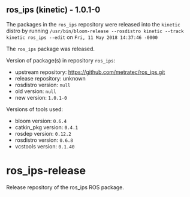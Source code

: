 ## ros_ips (kinetic) - 1.0.1-0

The packages in the `ros_ips` repository were released into the `kinetic` distro by running `/usr/bin/bloom-release --rosdistro kinetic --track kinetic ros_ips --edit` on `Fri, 11 May 2018 14:37:46 -0000`

The `ros_ips` package was released.

Version of package(s) in repository `ros_ips`:

- upstream repository: https://github.com/metratec/ros_ips.git
- release repository: unknown
- rosdistro version: `null`
- old version: `null`
- new version: `1.0.1-0`

Versions of tools used:

- bloom version: `0.6.4`
- catkin_pkg version: `0.4.1`
- rosdep version: `0.12.2`
- rosdistro version: `0.6.8`
- vcstools version: `0.1.40`


# ros_ips-release
Release repository of the ros_ips ROS package.
